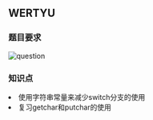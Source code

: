 ## WERTYU

### 题目要求
![question](/home/yunalin/Desktop/1.png) 

### 知识点
<li> 使用字符串常量来减少switch分支的使用
<li> 复习getchar和putchar的使用